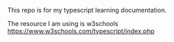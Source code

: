 This repo is for my typescript learning documentation.

The resource I am using is w3schools
https://www.w3schools.com/typescript/index.php
